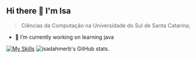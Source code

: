 ## Hi there 👋 I'm Isa

 > Ciências da Computação na Universidade do Sul de Santa Catarina;

- 🔭 I’m currently working on learning java

[![My Skills](https://skillicons.dev/icons?i=java)](https://skillicons.dev)
![isadahmerb's GitHub stats](https://github-readme-stats.vercel.app/api?username=isadahmerb&show_icons=true&theme=midnight-purple).

